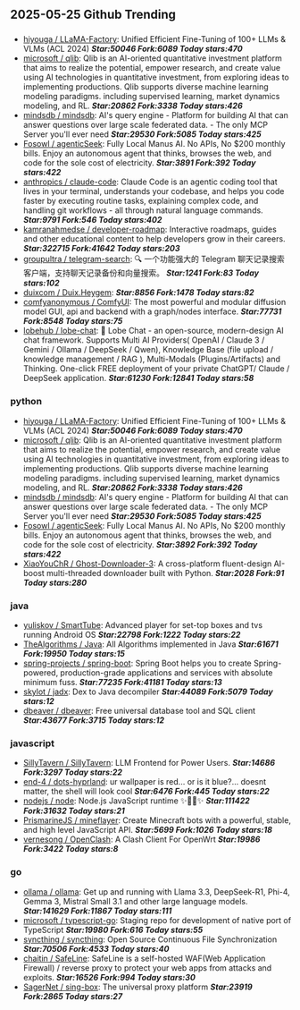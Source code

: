 ## 2025-05-25 Github Trending

### 
* [hiyouga / LLaMA-Factory](https://github.com/hiyouga/LLaMA-Factory): Unified Efficient Fine-Tuning of 100+ LLMs & VLMs (ACL 2024) ***Star:50046 Fork:6089 Today stars:470***
* [microsoft / qlib](https://github.com/microsoft/qlib): Qlib is an AI-oriented quantitative investment platform that aims to realize the potential, empower research, and create value using AI technologies in quantitative investment, from exploring ideas to implementing productions. Qlib supports diverse machine learning modeling paradigms. including supervised learning, market dynamics modeling, and RL. ***Star:20862 Fork:3338 Today stars:426***
* [mindsdb / mindsdb](https://github.com/mindsdb/mindsdb): AI's query engine - Platform for building AI that can answer questions over large scale federated data. - The only MCP Server you'll ever need ***Star:29530 Fork:5085 Today stars:425***
* [Fosowl / agenticSeek](https://github.com/Fosowl/agenticSeek): Fully Local Manus AI. No APIs, No $200 monthly bills. Enjoy an autonomous agent that thinks, browses the web, and code for the sole cost of electricity. ***Star:3891 Fork:392 Today stars:422***
* [anthropics / claude-code](https://github.com/anthropics/claude-code): Claude Code is an agentic coding tool that lives in your terminal, understands your codebase, and helps you code faster by executing routine tasks, explaining complex code, and handling git workflows - all through natural language commands. ***Star:9791 Fork:546 Today stars:402***
* [kamranahmedse / developer-roadmap](https://github.com/kamranahmedse/developer-roadmap): Interactive roadmaps, guides and other educational content to help developers grow in their careers. ***Star:322715 Fork:41642 Today stars:203***
* [groupultra / telegram-search](https://github.com/groupultra/telegram-search): 🔍 一个功能强大的 Telegram 聊天记录搜索客户端，支持聊天记录备份和向量搜索。 ***Star:1241 Fork:83 Today stars:102***
* [duixcom / Duix.Heygem](https://github.com/duixcom/Duix.Heygem):  ***Star:8856 Fork:1478 Today stars:82***
* [comfyanonymous / ComfyUI](https://github.com/comfyanonymous/ComfyUI): The most powerful and modular diffusion model GUI, api and backend with a graph/nodes interface. ***Star:77731 Fork:8548 Today stars:75***
* [lobehub / lobe-chat](https://github.com/lobehub/lobe-chat): 🤯 Lobe Chat - an open-source, modern-design AI chat framework. Supports Multi AI Providers( OpenAI / Claude 3 / Gemini / Ollama / DeepSeek / Qwen), Knowledge Base (file upload / knowledge management / RAG ), Multi-Modals (Plugins/Artifacts) and Thinking. One-click FREE deployment of your private ChatGPT/ Claude / DeepSeek application. ***Star:61230 Fork:12841 Today stars:58***

### python
* [hiyouga / LLaMA-Factory](https://github.com/hiyouga/LLaMA-Factory): Unified Efficient Fine-Tuning of 100+ LLMs & VLMs (ACL 2024) ***Star:50046 Fork:6089 Today stars:470***
* [microsoft / qlib](https://github.com/microsoft/qlib): Qlib is an AI-oriented quantitative investment platform that aims to realize the potential, empower research, and create value using AI technologies in quantitative investment, from exploring ideas to implementing productions. Qlib supports diverse machine learning modeling paradigms. including supervised learning, market dynamics modeling, and RL. ***Star:20862 Fork:3338 Today stars:426***
* [mindsdb / mindsdb](https://github.com/mindsdb/mindsdb): AI's query engine - Platform for building AI that can answer questions over large scale federated data. - The only MCP Server you'll ever need ***Star:29530 Fork:5085 Today stars:425***
* [Fosowl / agenticSeek](https://github.com/Fosowl/agenticSeek): Fully Local Manus AI. No APIs, No $200 monthly bills. Enjoy an autonomous agent that thinks, browses the web, and code for the sole cost of electricity. ***Star:3892 Fork:392 Today stars:422***
* [XiaoYouChR / Ghost-Downloader-3](https://github.com/XiaoYouChR/Ghost-Downloader-3): A cross-platform fluent-design AI-boost multi-threaded downloader built with Python. ***Star:2028 Fork:91 Today stars:280***

### java
* [yuliskov / SmartTube](https://github.com/yuliskov/SmartTube): Advanced player for set-top boxes and tvs running Android OS ***Star:22798 Fork:1222 Today stars:22***
* [TheAlgorithms / Java](https://github.com/TheAlgorithms/Java): All Algorithms implemented in Java ***Star:61671 Fork:19950 Today stars:15***
* [spring-projects / spring-boot](https://github.com/spring-projects/spring-boot): Spring Boot helps you to create Spring-powered, production-grade applications and services with absolute minimum fuss. ***Star:77235 Fork:41181 Today stars:13***
* [skylot / jadx](https://github.com/skylot/jadx): Dex to Java decompiler ***Star:44089 Fork:5079 Today stars:12***
* [dbeaver / dbeaver](https://github.com/dbeaver/dbeaver): Free universal database tool and SQL client ***Star:43677 Fork:3715 Today stars:12***

### javascript
* [SillyTavern / SillyTavern](https://github.com/SillyTavern/SillyTavern): LLM Frontend for Power Users. ***Star:14686 Fork:3297 Today stars:22***
* [end-4 / dots-hyprland](https://github.com/end-4/dots-hyprland): ur wallpaper is red... or is it blue?... doesnt matter, the shell will look cool ***Star:6476 Fork:445 Today stars:22***
* [nodejs / node](https://github.com/nodejs/node): Node.js JavaScript runtime ✨🐢🚀✨ ***Star:111422 Fork:31632 Today stars:21***
* [PrismarineJS / mineflayer](https://github.com/PrismarineJS/mineflayer): Create Minecraft bots with a powerful, stable, and high level JavaScript API. ***Star:5699 Fork:1026 Today stars:18***
* [vernesong / OpenClash](https://github.com/vernesong/OpenClash): A Clash Client For OpenWrt ***Star:19986 Fork:3422 Today stars:8***

### go
* [ollama / ollama](https://github.com/ollama/ollama): Get up and running with Llama 3.3, DeepSeek-R1, Phi-4, Gemma 3, Mistral Small 3.1 and other large language models. ***Star:141629 Fork:11867 Today stars:111***
* [microsoft / typescript-go](https://github.com/microsoft/typescript-go): Staging repo for development of native port of TypeScript ***Star:19980 Fork:616 Today stars:55***
* [syncthing / syncthing](https://github.com/syncthing/syncthing): Open Source Continuous File Synchronization ***Star:70506 Fork:4533 Today stars:40***
* [chaitin / SafeLine](https://github.com/chaitin/SafeLine): SafeLine is a self-hosted WAF(Web Application Firewall) / reverse proxy to protect your web apps from attacks and exploits. ***Star:16526 Fork:994 Today stars:30***
* [SagerNet / sing-box](https://github.com/SagerNet/sing-box): The universal proxy platform ***Star:23919 Fork:2865 Today stars:27***
